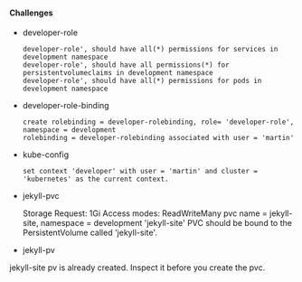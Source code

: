 #### Challenges

- developer-role

      developer-role', should have all(*) permissions for services in development namespace
      developer-role', should have all permissions(*) for persistentvolumeclaims in development namespace
      developer-role', should have all(*) permissions for pods in development namespace

- developer-role-binding

      create rolebinding = developer-rolebinding, role= 'developer-role', namespace = development
      rolebinding = developer-rolebinding associated with user = 'martin'

- kube-config


      set context 'developer' with user = 'martin' and cluster = 'kubernetes' as the current context.

- jekyll-pvc


    Storage Request: 1Gi
    Access modes: ReadWriteMany
    pvc name = jekyll-site, namespace = development
    'jekyll-site' PVC should be bound to the PersistentVolume called 'jekyll-site'.

- jekyll-pv

jekyll-site pv is already created. Inspect it before you create the pvc.




